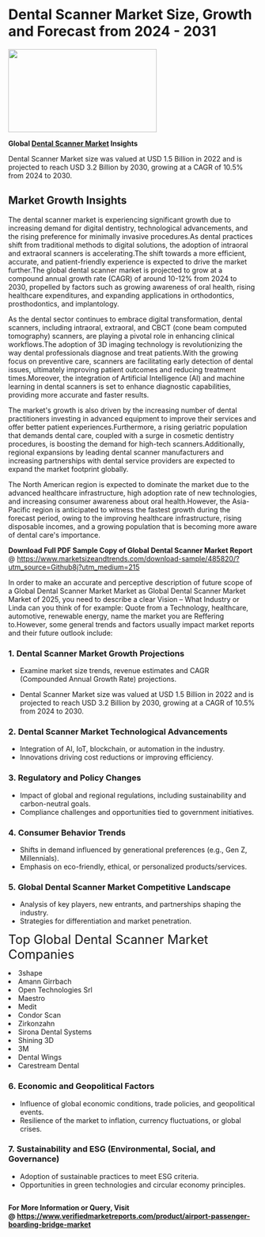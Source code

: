<H1>Dental Scanner Market Size, Growth and Forecast from 2024 - 2031</H1><img class="aligncenter size-medium wp-image-584254" src="https://thirdeyenews.in/wp-content/uploads/2024/09/Global-Market-Research-300x168.jpeg" alt="" width="300" height="168" /><p><strong>Global&nbsp;<a href="https://www.marketsizeandtrends.com/download-sample/485820/?utm_source=Github8j?utm_medium=215">Dental Scanner Market</a> Insights</strong></p><p>Dental Scanner Market size was valued at USD 1.5 Billion in 2022 and is projected to reach USD 3.2 Billion by 2030, growing at a CAGR of 10.5% from 2024 to 2030.</p><p><h2>Market Growth Insights</h2> <p>The dental scanner market is experiencing significant growth due to increasing demand for digital dentistry, technological advancements, and the rising preference for minimally invasive procedures.As dental practices shift from traditional methods to digital solutions, the adoption of intraoral and extraoral scanners is accelerating.The shift towards a more efficient, accurate, and patient-friendly experience is expected to drive the market further.The global dental scanner market is projected to grow at a compound annual growth rate (CAGR) of around 10-12% from 2024 to 2030, propelled by factors such as growing awareness of oral health, rising healthcare expenditures, and expanding applications in orthodontics, prosthodontics, and implantology.</p> <p>As the dental sector continues to embrace digital transformation, dental scanners, including intraoral, extraoral, and CBCT (cone beam computed tomography) scanners, are playing a pivotal role in enhancing clinical workflows.The adoption of 3D imaging technology is revolutionizing the way dental professionals diagnose and treat patients.With the growing focus on preventive care, scanners are facilitating early detection of dental issues, ultimately improving patient outcomes and reducing treatment times.Moreover, the integration of Artificial Intelligence (AI) and machine learning in dental scanners is set to enhance diagnostic capabilities, providing more accurate and faster results.</p> <p>The market's growth is also driven by the increasing number of dental practitioners investing in advanced equipment to improve their services and offer better patient experiences.Furthermore, a rising geriatric population that demands dental care, coupled with a surge in cosmetic dentistry procedures, is boosting the demand for high-tech scanners.Additionally, regional expansions by leading dental scanner manufacturers and increasing partnerships with dental service providers are expected to expand the market footprint globally.</p> <p>The North American region is expected to dominate the market due to the advanced healthcare infrastructure, high adoption rate of new technologies, and increasing consumer awareness about oral health.However, the Asia-Pacific region is anticipated to witness the fastest growth during the forecast period, owing to the improving healthcare infrastructure, rising disposable incomes, and a growing population that is becoming more aware of dental care's importance.</p> <p><span class=""><strong>Download Full PDF Sample Copy of Global Dental Scanner Market Report</strong> @ <a href="https://www.marketsizeandtrends.com/download-sample/485820/?utm_source=Github8j?utm_medium=215" target="_blank">https://www.marketsizeandtrends.com/download-sample/485820/?utm_source=Github8j?utm_medium=215</a></span></p><p>In order to make an accurate and perceptive description of future scope of a Global&nbsp;Dental Scanner Market Market as Global&nbsp;Dental Scanner Market Market of 2025, you need to describe a clear Vision &ndash; What Industry or Linda can you think of for example: Quote from a Technology, healthcare, automotive, renewable energy, name the market you are Reffering to.However, some general trends and factors usually impact market reports and their future outlook include:</p><h3>1.&nbsp;<strong>Dental Scanner Market Growth Projections</strong></h3><ul><li>Examine market size trends, revenue estimates and CAGR (Compounded Annual Growth Rate) projections.</li><li><p>Dental Scanner Market size was valued at USD 1.5 Billion in 2022 and is projected to reach USD 3.2 Billion by 2030, growing at a CAGR of 10.5% from 2024 to 2030.</p></li></ul><h3>2.&nbsp;<strong>Dental Scanner Market Technological Advancements</strong></h3><ul><li>Integration of AI, IoT, blockchain, or automation in the industry.</li><li>Innovations driving cost reductions or improving efficiency.</li></ul><h3>3.&nbsp;<strong>Regulatory and Policy Changes</strong></h3><ul><li>Impact of global and regional regulations, including sustainability and carbon-neutral goals.</li><li>Compliance challenges and opportunities tied to government initiatives.</li></ul><h3>4.&nbsp;<strong>Consumer Behavior Trends</strong></h3><ul><li>Shifts in demand influenced by generational preferences (e.g., Gen Z, Millennials).</li><li>Emphasis on eco-friendly, ethical, or personalized products/services.</li></ul><h3>5.&nbsp;<strong>Global Dental Scanner Market Competitive Landscape</strong></h3><ul><li>Analysis of key players, new entrants, and partnerships shaping the industry.</li><li>Strategies for differentiation and market penetration.</li></ul><p data-pm-slice="1 1 []"><span style="color: inherit; font-family: inherit; font-size: 25px;">Top Global Dental Scanner Market Companies</span></p><div class="" data-test-id=""><p><li>3shape</li><li> Amann Girrbach</li><li> Open Technologies Srl</li><li> Maestro</li><li> Medit</li><li> Condor Scan</li><li> Zirkonzahn</li><li> Sirona Dental Systems</li><li> Shining 3D</li><li> 3M</li><li> Dental Wings</li><li> Carestream Dental</li></p></div><h3>6.&nbsp;<strong>Economic and Geopolitical Factors</strong></h3><ul><li>Influence of global economic conditions, trade policies, and geopolitical events.</li><li>Resilience of the market to inflation, currency fluctuations, or global crises.</li></ul><h3>7.&nbsp;<strong>Sustainability and ESG (Environmental, Social, and Governance)</strong></h3><ul><li>Adoption of sustainable practices to meet ESG criteria.</li><li>Opportunities in green technologies and circular economy principles.</li></ul><h2><strong style="font-size: 14px;">For More Information or Query, Visit @&nbsp;</strong><a style="background-color: #ffffff; font-size: 14px;" href="https://www.marketsizeandtrends.com/report/dental-scanner-market/" target="_blank">https://www.verifiedmarketreports.com/product/airport-passenger-boarding-bridge-market</a></h2>